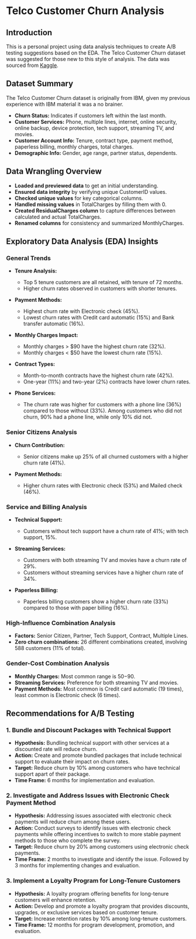 # Telco Customer Churn Analysis

## Introduction
This is a personal project using data analysis techniques to create A/B testing suggestions based on the EDA. The Telco Customer Churn dataset was suggested for those new to this style of analysis. The data was sourced from [Kaggle](https://www.kaggle.com/datasets/blastchar/telco-customer-churn).

## Dataset Summary

The Telco Customer Churn dataset is originally from IBM, given my previous experience with IBM material it was a no brainer.

- **Churn Status:** Indicates if customers left within the last month.
- **Customer Services:** Phone, multiple lines, internet, online security, online backup, device protection, tech support, streaming TV, and movies.
- **Customer Account Info:** Tenure, contract type, payment method, paperless billing, monthly charges, total charges.
- **Demographic Info:** Gender, age range, partner status, dependents.


## Data Wrangling Overview
- **Loaded and previewed data** to get an initial understanding.
- **Ensured data integrity** by verifying unique CustomerID values.
- **Checked unique values** for key categorical columns.
- **Handled missing values** in TotalCharges by filling them with 0.
- **Created ResidualCharges column** to capture differences between calculated and actual TotalCharges.
- **Renamed columns** for consistency and summarized MonthlyCharges.

## Exploratory Data Analysis (EDA) Insights

### General Trends
- **Tenure Analysis:**
  - Top 5 tenure customers are all retained, with tenure of 72 months.
  - Higher churn rates observed in customers with shorter tenures.

- **Payment Methods:**
  - Highest churn rate with Electronic check (45%).
  - Lowest churn rates with Credit card automatic (15%) and Bank transfer automatic (16%).

- **Monthly Charges Impact:**
  - Monthly charges > $90 have the highest churn rate (32%).
  - Monthly charges < $50 have the lowest churn rate (15%).

- **Contract Types:**
  - Month-to-month contracts have the highest churn rate (42%).
  - One-year (11%) and two-year (2%) contracts have lower churn rates.

- **Phone Services:**
  - The churn rate was higher for customers with a phone line (36%) compared to those without (33%). Among customers who did not churn, 90% had a phone line, while only 10% did not.

### Senior Citizens Analysis
- **Churn Contribution:**
  - Senior citizens make up 25% of all churned customers with a higher churn rate (41%).

- **Payment Methods:**
  - Higher churn rates with Electronic check (53%) and Mailed check (46%).

### Service and Billing Analysis
- **Technical Support:**
  - Customers without tech support have a churn rate of 41%; with tech support, 15%.

- **Streaming Services:**
  - Customers with both streaming TV and movies have a churn rate of 29%.
  - Customers without streaming services have a higher churn rate of 34%.

- **Paperless Billing:**
  - Paperless billing customers show a higher churn rate (33%) compared to those with paper billing (16%).

### High-Influence Combination Analysis
- **Factors:** Senior Citizen, Partner, Tech Support, Contract, Multiple Lines.
- **Zero churn combinations:** 26 different combinations created, involving 588 customers (11% of total).

### Gender-Cost Combination Analysis
- **Monthly Charges:** Most common range is $50-$90.
- **Streaming Services:** Preference for both streaming TV and movies.
- **Payment Methods:** Most common is Credit card automatic (19 times), least common is Electronic check (6 times).



## Recommendations for A/B Testing

### 1. Bundle and Discount Packages with Technical Support
- **Hypothesis:** Bundling technical support with other services at a discounted rate will reduce churn.
- **Action:** Create and promote bundled packages that include technical support to evaluate their impact on churn rates.
- **Target:** Reduce churn by 10% among customers who have technical support apart of their package.
- **Time Frame:** 6 months for implementation and evaluation.

### 2. Investigate and Address Issues with Electronic Check Payment Method
- **Hypothesis:** Addressing issues associated with electronic check payments will reduce churn among these users.
- **Action:** Conduct surveys to identify issues with electronic check payments while offering incentives to switch to more stable payment methods to those who complete the survey.
- **Target:** Reduce churn by 20% among customers using electronic check payments.
- **Time Frame:** 2 months to investigate and identify the issue. Followed by 3 months for implementing changes and evaluation.

### 3. Implement a Loyalty Program for Long-Tenure Customers
- **Hypothesis:** A loyalty program offering benefits for long-tenure customers will enhance retention.
- **Action:** Develop and promote a loyalty program that provides discounts, upgrades, or exclusive services based on customer tenure.
- **Target:** Increase retention rates by 10% among long-tenure customers.
- **Time Frame:** 12 months for program development, promotion, and evaluation.



